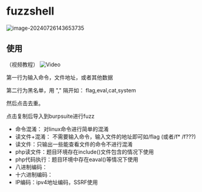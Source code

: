 # fuzzshell

![image-20240726143653735](https://s2.loli.net/2024/07/26/IWk2m1xzDrMptYg.png)

## 使用
（视频教程）
![Video]([https://private-user-images.githubusercontent.com/117554817/352714100-cffaff44-07bf-445a-8a2e-f23265085b81.mp4](https://youtu.be/LAFNWY7c_9E))



第一行为输入命令，文件地址，或者其他数据

第二行为黑名单，用 "," 隔开如： flag,eval,cat,system

然后点击去重。

点击复制后导入到burpsuite进行fuzz





- 命令混淆： 对linux命令进行简单的混淆
- 读文件+混淆： 不需要输入命令，输入文件的地址即可如/flag (或者/f* /f???)
- 读文件：只输出一些能查看文件的命令不进行混淆
- php读文件：题目环境存在include()文件包含的情况下使用
- php代码执行：题目环境中存在eaval()等情况下使用
- 八进制编码：
- 十六进制编码：
- IP编码：ipv4地址编码，SSRF使用
